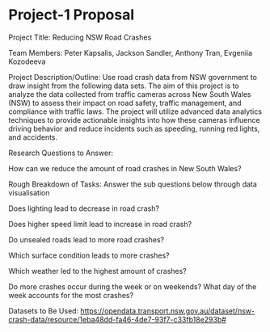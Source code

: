 # Project-1 Proposal 
Project Title: Reducing NSW Road Crashes

Team Members:
Peter Kapsalis,
Jackson Sandler,
Anthony Tran,
Evgeniia Kozodeeva

Project Description/Outline:
Use road crash data from NSW government to draw insight from the following data sets. The aim of this project is to analyze the data collected from traffic cameras across New South Wales (NSW) to assess their impact on road safety, traffic management, and compliance with traffic laws. The project will utilize advanced data analytics techniques to provide actionable insights into how these cameras influence driving behavior and reduce incidents such as speeding, running red lights, and accidents.

Research Questions to Answer:

How can we reduce the amount of road crashes in New South Wales?

Rough Breakdown of Tasks: Answer the sub questions below through data visualisation

Does lighting lead to decrease in road crash?

Does higher speed limit lead to increase in road crash?

Do unsealed roads lead to more road crashes?

Which surface condition leads to more crashes?

Which weather led to the highest amount of crashes?

Do more crashes occur during the week or on weekends? What day of the week accounts for the most crashes?

Datasets to Be Used: https://opendata.transport.nsw.gov.au/dataset/nsw-crash-data/resource/1eba48dd-fa46-4de7-93f7-c33fb18e293b#
